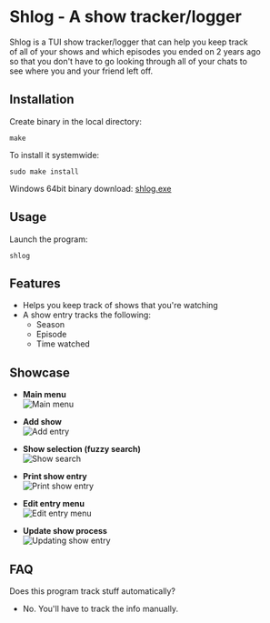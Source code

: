# Shlog - A show tracker/logger

Shlog is a TUI show tracker/logger that can help you keep track  
of all of your shows and which episodes you ended on 2 years ago  
so that you don't have to go looking through all of your chats to  
see where you and your friend left off. 

## Installation

Create binary in the local directory:  
```
make
```

To install it systemwide:
```
sudo make install
```  

Windows 64bit binary download: [shlog.exe](https://gitlab.com/k_lar/shlog/uploads/ac27adad118c2042e0e3b99dc8af6158/shlog.exe)

## Usage

Launch the program:  
```
shlog
```

## Features

- Helps you keep track of shows that you're watching
- A show entry tracks the following:
    * Season
    * Episode
    * Time watched

## Showcase

- **Main menu**  
![Main menu](https://gitlab.com/k_lar/shlog/uploads/70a2810d7e4764c9d789773d16a12a53/main_menu.png)

- **Add show**  
![Add entry](https://gitlab.com/k_lar/shlog/uploads/32139246f239c4f77f8dc25cf4ab7778/added_entry.png)

- **Show selection (fuzzy search)**  
![Show search](https://gitlab.com/k_lar/shlog/uploads/b29b2f94d9e21a2b503e22d5cb6218fc/selecting_show.png)

- **Print show entry**  
![Print show entry](https://gitlab.com/k_lar/shlog/uploads/8cb59e4dee89a0177987a60916252c9f/view_progress.png)

- **Edit entry menu**  
![Edit entry menu](https://gitlab.com/k_lar/shlog/uploads/9d56f4978a61c8d1da050bc3aa9e98ca/edit_entry.png)

- **Update show process**  
![Updating show entry](https://gitlab.com/k_lar/shlog/uploads/33afb029b6d8737bd897256a1afaec5f/edited_entry.png)

## FAQ

Does this program track stuff automatically?  
- No. You'll have to track the info manually.


